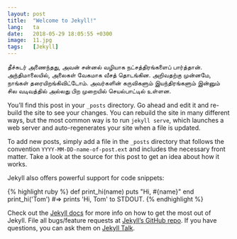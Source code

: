 ```yaml
---
layout: post
title:  "Welcome to Jekyll!"
lang:   ta
date:   2018-05-29 18:05:55 +0300
image:  11.jpg
tags:   [Jekyll]
---
```

தீச்சுடர் அணைந்தது, அவன் சன்னல் வழியாக நட்சத்திரங்களைப் பார்த்தான்.
அந்திமாலையில், அலைகள் வேகமாக வீசத் தொடங்கின.
அறிவதற்கு முன்னமே, நாங்கள் தரையிறங்கிவிட்டோம்.
அவர்களின் கருவிகளும் இயந்திரங்களும் இன்னும் சில வடிவத்தில் அல்லது பிற முறையில் செயல்பாட்டில் உள்ளன.

You’ll find this post in your `_posts` directory. Go ahead and edit it and re-build the site to see your changes. You can rebuild the site in many different ways, but the most common way is to run `jekyll serve`, which launches a web server and auto-regenerates your site when a file is updated.

To add new posts, simply add a file in the `_posts` directory that follows the convention `YYYY-MM-DD-name-of-post.ext` and includes the necessary front matter. Take a look at the source for this post to get an idea about how it works.

Jekyll also offers powerful support for code snippets:

{% highlight ruby %}
def print_hi(name)
  puts "Hi, #{name}"
end
print_hi('Tom')
#=> prints 'Hi, Tom' to STDOUT.
{% endhighlight %}

Check out the [Jekyll docs][jekyll-docs] for more info on how to get the most out of Jekyll. File all bugs/feature requests at [Jekyll’s GitHub repo][jekyll-gh]. If you have questions, you can ask them on [Jekyll Talk][jekyll-talk].

[jekyll-docs]: https://jekyllrb.com/docs/home
[jekyll-gh]:   https://github.com/jekyll/jekyll
[jekyll-talk]: https://talk.jekyllrb.com/
